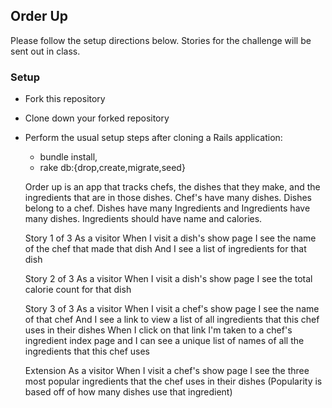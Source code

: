 ## Order Up
Please follow the setup directions below. Stories for the challenge will be sent out in class.

### Setup
- Fork this repository
- Clone down your forked repository
- Perform the usual setup steps after cloning a Rails application:
    - bundle install,
    - rake db:{drop,create,migrate,seed}


    Order up is an app that tracks chefs, the dishes that they make, and the ingredients that are in those dishes. Chef's have many dishes. Dishes belong to a chef. Dishes have many Ingredients and Ingredients have many dishes. Ingredients should have name and calories.

    Story 1 of 3
    As a visitor
    When I visit a dish's show page
    I see the name of the chef that made that dish
    And I see a list of ingredients for that dish

    Story 2 of 3
    As a visitor
    When I visit a dish's show page
    I see the total calorie count for that dish

    Story 3 of 3
    As a visitor
    When I visit a chef's show page
    I see the name of that chef
    And I see a link to view a list of all ingredients that this chef uses in their dishes
    When I click on that link
    I'm taken to a chef's ingredient index page
    and I can see a unique list of names of all the ingredients that this chef uses

    Extension
    As a visitor
    When I visit a chef's show page
    I see the three most popular ingredients that the chef uses in their dishes
    (Popularity is based off of how many dishes use that ingredient)
